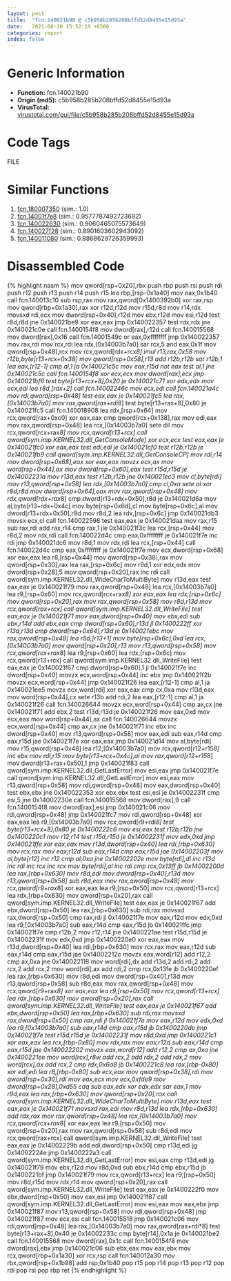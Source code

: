 ```yaml
---
layout: post
title:  "fcn.140021b90 @ c5b958b285b208bffd52d8455e15d93a"
date:   2021-08-30 15:52:19 +0300
categories: report
index: false
---
```


# Generic Information
- **Function:** fcn.140021b90
- **Origin (md5):** c5b958b285b208bffd52d8455e15d93a
- **VirusTotal:** [virustotal.com/gui/file/c5b958b285b208bffd52d8455e15d93a][virustotal_ref]

# Code Tags
<span class="tag" id="FILE">FILE</span>


# Similar Functions

1. [fcn.180007350][similar_1_ref] (sim.: 1.0)
2. [fcn.14001f7e8][similar_2_ref] (sim.: 0.9577787492723692)
3. [fcn.140022630][similar_3_ref] (sim.: 0.9060465075573649)
4. [fcn.140027f28][similar_4_ref] (sim.: 0.8901603602943092)
5. [fcn.140011080][similar_5_ref] (sim.: 0.8868629726359993)


# Disassembled Code

{% highlight nasm %}
mov qword[rsp+0x20],rbx
push rbp
push rsi
push rdi
push r12
push r13
push r14
push r15
lea rbp,[rsp-0x1a40]
mov eax,0x1b40
call fcn.140013c10
sub rsp,rax
mov rax,qword[0x1400392b0]
xor rax,rsp
mov qword[rbp+0x1a30],rax
xor r12d,r12d
mov r15d,r8d
mov r14,rdx
movsxd rdi,ecx
mov dword[rsp+0x40],r12d
mov ebx,r12d
mov esi,r12d
test r8d,r8d
jne 0x140021be9
xor eax,eax
jmp 0x140022357
test rdx,rdx
jne 0x140021c0e
call fcn.1400154f8
mov dword[rax],r12d
call fcn.140015568
mov dword[rax],0x16
call fcn.14001549c
or eax,0xffffffff
jmp 0x140022357
mov rax,rdi
mov rcx,rdi
lea rdx,[0x14003b7a0]
sar rcx,5
and eax,0x1f
mov qword[rsp+0x48],rcx
mov rcx,qword[rdx+rcx*8]
imul r13,rax,0x58
mov r12b,byte[r13+rcx+0x38]
mov qword[rsp+0x58],r13
add r12b,r12b
sar r12b,1
lea eax,[r12-1]
cmp al,1
ja 0x140021c5c
mov eax,r15d
not eax
test al,1
jne 0x140021c5c
call fcn.1400154f8
xor ecx,ecx
mov dword[rax],ecx
jmp 0x140021bf6
test byte[r13+rcx+8],0x20
je 0x140021c71
xor edx,edx
mov ecx,edi
lea r8d,[rdx+2]
call fcn.14002246c
mov ecx,edi
call fcn.140021a4c
mov rdi,qword[rsp+0x48]
test eax,eax
je 0x140021fc5
lea rax,[0x14003b7a0]
mov rax,qword[rax+rdi*8]
test byte[r13+rax+8],0x80
je 0x140021fc5
call fcn.140018908
lea rdx,[rsp+0x64]
mov rcx,qword[rax+0xc0]
xor eax,eax
cmp qword[rcx+0x138],rax
mov edi,eax
mov rax,qword[rsp+0x48]
lea rcx,[0x14003b7a0]
sete dil
mov rcx,qword[rcx+rax*8]
mov rcx,qword[r13+rcx]
call qword[sym.imp.KERNEL32.dll_GetConsoleMode]
xor ecx,ecx
test eax,eax
je 0x140021fc0
xor eax,eax
test edi,edi
je 0x140021cf0
test r12b,r12b
je 0x140021fb9
call qword[sym.imp.KERNEL32.dll_GetConsoleCP]
mov rdi,r14
mov dword[rsp+0x68],eax
xor eax,eax
movzx ecx,ax
mov word[rsp+0x44],ax
mov dword[rsp+0x60],eax
test r15d,r15d
je 0x14002231a
mov r13d,eax
test r12b,r12b
jne 0x140021ec3
mov cl,byte[rdi]
mov r13,qword[rsp+0x58]
lea rdx,[0x14003b7a0]
cmp cl,0xa
sete al
xor r8d,r8d
mov dword[rsp+0x64],eax
mov rax,qword[rsp+0x48]
mov rdx,qword[rdx+rax*8]
cmp dword[r13+rdx+0x50],r8d
je 0x140021d6a
mov al,byte[r13+rdx+0x4c]
mov byte[rsp+0x6d],cl
mov byte[rsp+0x6c],al
mov dword[r13+rdx+0x50],r8d
mov r8d,2
lea rdx,[rsp+0x6c]
jmp 0x140021db3
movsx ecx,cl
call fcn.140022598
test eax,eax
je 0x140021daa
mov rax,r15
sub rax,rdi
add rax,r14
cmp rax,1
jle 0x140021f3c
lea rcx,[rsp+0x44]
mov r8d,2
mov rdx,rdi
call fcn.140022d4c
cmp eax,0xffffffff
je 0x140021f7e
inc rdi
jmp 0x140021dc6
mov r8d,1
mov rdx,rdi
lea rcx,[rsp+0x44]
call fcn.140022d4c
cmp eax,0xffffffff
je 0x140021f7e
mov ecx,dword[rsp+0x68]
xor eax,eax
lea r8,[rsp+0x44]
mov qword[rsp+0x38],rax
mov qword[rsp+0x30],rax
lea rax,[rsp+0x6c]
mov r9d,1
xor edx,edx
mov dword[rsp+0x28],5
mov qword[rsp+0x20],rax
inc rdi
call qword[sym.imp.KERNEL32.dll_WideCharToMultiByte]
mov r13d,eax
test eax,eax
je 0x140021f79
mov rax,qword[rsp+0x48]
lea rcx,[0x14003b7a0]
lea r9,[rsp+0x60]
mov rcx,qword[rcx+rax*8]
xor eax,eax
lea rdx,[rsp+0x6c]
mov qword[rsp+0x20],rax
mov rax,qword[rsp+0x58]
mov r8d,r13d
mov rcx,qword[rax+rcx]
call qword[sym.imp.KERNEL32.dll_WriteFile]
test eax,eax
je 0x140021f71
mov eax,dword[rsp+0x40]
mov ebx,edi
sub ebx,r14d
add ebx,eax
cmp dword[rsp+0x60],r13d
jl 0x1400222ff
xor r13d,r13d
cmp dword[rsp+0x64],r13d
je 0x140021ebc
mov rax,qword[rsp+0x48]
lea r8d,[r13+1]
mov byte[rsp+0x6c],0xd
lea rcx,[0x14003b7a0]
mov qword[rsp+0x20],r13
mov r13,qword[rsp+0x58]
mov rcx,qword[rcx+rax*8]
lea r9,[rsp+0x60]
lea rdx,[rsp+0x6c]
mov rcx,qword[r13+rcx]
call qword[sym.imp.KERNEL32.dll_WriteFile]
test eax,eax
je 0x140021f67
cmp dword[rsp+0x60],1
jl 0x140021f7e
inc dword[rsp+0x40]
movzx ecx,word[rsp+0x44]
inc ebx
jmp 0x140021f2b
movzx ecx,word[rsp+0x44]
jmp 0x140021f26
lea eax,[r12-1]
cmp al,1
ja 0x140021ee5
movzx ecx,word[rdi]
xor eax,eax
cmp cx,0xa
mov r13d,eax
mov word[rsp+0x44],cx
sete r13b
add rdi,2
lea eax,[r12-1]
cmp al,1
ja 0x140021f26
call fcn.140026644
movzx ecx,word[rsp+0x44]
cmp ax,cx
jne 0x140021f71
add ebx,2
test r13d,r13d
je 0x140021f26
mov eax,0xd
mov ecx,eax
mov word[rsp+0x44],ax
call fcn.140026644
movzx ecx,word[rsp+0x44]
cmp ax,cx
jne 0x140021f71
inc ebx
inc dword[rsp+0x40]
mov r13,qword[rsp+0x58]
mov eax,edi
sub eax,r14d
cmp eax,r15d
jae 0x140021f7e
xor eax,eax
jmp 0x140021d14
mov al,byte[rdi]
mov r15,qword[rsp+0x48]
lea r12,[0x14003b7a0]
mov rcx,qword[r12+r15*8]
inc ebx
mov rdi,r15
mov byte[r13+rcx+0x4c],al
mov rax,qword[r12+r15*8]
mov dword[r13+rax+0x50],1
jmp 0x140021f83
call qword[sym.imp.KERNEL32.dll_GetLastError]
mov esi,eax
jmp 0x140021f7e
call qword[sym.imp.KERNEL32.dll_GetLastError]
mov esi,eax
mov r13,qword[rsp+0x58]
mov rdi,qword[rsp+0x48]
mov eax,dword[rsp+0x40]
test ebx,ebx
jne 0x140022353
xor ebx,ebx
test esi,esi
je 0x14002231f
cmp esi,5
jne 0x14002230e
call fcn.140015568
mov dword[rax],9
call fcn.1400154f8
mov dword[rax],esi
jmp 0x140021c06
mov rdi,qword[rsp+0x48]
jmp 0x140021fc7
mov rdi,qword[rsp+0x48]
xor eax,eax
lea r9,[0x14003b7a0]
mov rcx,qword[r9+rdi*8]
test byte[r13+rcx+8],0x80
je 0x1400222c6
mov esi,eax
test r12b,r12b
jne 0x1400220c1
mov r12,r14
test r15d,r15d
je 0x14002231f
mov edx,0xd
jmp 0x140021ffe
xor eax,eax
mov r13d,dword[rsp+0x40]
lea rdi,[rbp+0x630]
mov rcx,rax
mov eax,r12d
sub eax,r14d
cmp eax,r15d
jae 0x14002203f
mov al,byte[r12]
inc r12
cmp al,0xa
jne 0x14002202e
mov byte[rdi],dl
inc r13d
inc rdi
inc rcx
inc rcx
mov byte[rdi],al
inc rdi
cmp rcx,0x13ff
jb 0x14002200d
lea rax,[rbp+0x630]
mov r8d,edi
mov dword[rsp+0x40],r13d
mov r13,qword[rsp+0x58]
sub r8d,eax
mov rax,qword[rsp+0x48]
mov rcx,qword[r9+rax*8]
xor eax,eax
lea r9,[rsp+0x50]
mov rcx,qword[r13+rcx]
lea rdx,[rbp+0x630]
mov qword[rsp+0x20],rax
call qword[sym.imp.KERNEL32.dll_WriteFile]
test eax,eax
je 0x140021f67
add ebx,dword[rsp+0x50]
lea rax,[rbp+0x630]
sub rdi,rax
movsxd rax,dword[rsp+0x50]
cmp rax,rdi
jl 0x140021f7e
mov eax,r12d
mov edx,0xd
lea r9,[0x14003b7a0]
sub eax,r14d
cmp eax,r15d
jb 0x140021ffc
jmp 0x140021f7e
cmp r12b,2
mov r12,r14
jne 0x1400221ae
test r15d,r15d
je 0x14002231f
mov edx,0xd
jmp 0x1400220e0
xor eax,eax
mov r13d,dword[rsp+0x40]
lea rdi,[rbp+0x630]
mov rcx,rax
mov eax,r12d
sub eax,r14d
cmp eax,r15d
jae 0x14002212c
movzx eax,word[r12]
add r12,2
cmp ax,0xa
jne 0x140022118
mov word[rdi],dx
add r13d,2
add rdi,2
add rcx,2
add rcx,2
mov word[rdi],ax
add rdi,2
cmp rcx,0x13fe
jb 0x1400220ef
lea rax,[rbp+0x630]
mov r8d,edi
mov dword[rsp+0x40],r13d
mov r13,qword[rsp+0x58]
sub r8d,eax
mov rax,qword[rsp+0x48]
mov rcx,qword[r9+rax*8]
xor eax,eax
lea r9,[rsp+0x50]
mov rcx,qword[r13+rcx]
lea rdx,[rbp+0x630]
mov qword[rsp+0x20],rax
call qword[sym.imp.KERNEL32.dll_WriteFile]
test eax,eax
je 0x140021f67
add ebx,dword[rsp+0x50]
lea rax,[rbp+0x630]
sub rdi,rax
movsxd rax,dword[rsp+0x50]
cmp rax,rdi
jl 0x140021f7e
mov eax,r12d
mov edx,0xd
lea r9,[0x14003b7a0]
sub eax,r14d
cmp eax,r15d
jb 0x1400220de
jmp 0x140021f7e
test r15d,r15d
je 0x14002231f
mov r8d,0xd
jmp 0x1400221c1
xor eax,eax
lea rcx,[rbp-0x80]
mov rdx,rax
mov eax,r12d
sub eax,r14d
cmp eax,r15d
jae 0x140022202
movzx eax,word[r12]
add r12,2
cmp ax,0xa
jne 0x1400221ee
mov word[rcx],r8w
add rcx,2
add rdx,2
add rdx,2
mov word[rcx],ax
add rcx,2
cmp rdx,0x6a8
jb 0x1400221c8
lea rax,[rbp-0x80]
xor edi,edi
lea r8,[rbp-0x80]
sub ecx,eax
mov qword[rsp+0x38],rdi
mov qword[rsp+0x30],rdi
mov eax,ecx
mov ecx,0xfde9
mov dword[rsp+0x28],0xd55
cdq
sub eax,edx
xor edx,edx
sar eax,1
mov r9d,eax
lea rax,[rbp+0x630]
mov qword[rsp+0x20],rax
call qword[sym.imp.KERNEL32.dll_WideCharToMultiByte]
mov r13d,eax
test eax,eax
je 0x140021f71
movsxd rax,edi
mov r8d,r13d
lea rdx,[rbp+0x630]
add rdx,rax
mov rax,qword[rsp+0x48]
lea rcx,[0x14003b7a0]
mov rcx,qword[rcx+rax*8]
xor eax,eax
lea r9,[rsp+0x50]
mov qword[rsp+0x20],rax
mov rax,qword[rsp+0x58]
sub r8d,edi
mov rcx,qword[rax+rcx]
call qword[sym.imp.KERNEL32.dll_WriteFile]
test eax,eax
je 0x14002229b
add edi,dword[rsp+0x50]
cmp r13d,edi
jg 0x14002224e
jmp 0x1400222a3
call qword[sym.imp.KERNEL32.dll_GetLastError]
mov esi,eax
cmp r13d,edi
jg 0x140021f79
mov ebx,r12d
mov r8d,0xd
sub ebx,r14d
cmp ebx,r15d
jb 0x1400221bf
jmp 0x140021f79
mov rcx,qword[r13+rcx]
lea r9,[rsp+0x50]
mov r8d,r15d
mov rdx,r14
mov qword[rsp+0x20],rax
call qword[sym.imp.KERNEL32.dll_WriteFile]
test eax,eax
je 0x1400222f0
mov ebx,dword[rsp+0x50]
mov eax,esi
jmp 0x140021f87
call qword[sym.imp.KERNEL32.dll_GetLastError]
mov esi,eax
mov eax,ebx
jmp 0x140021f87
mov r13,qword[rsp+0x58]
mov rdi,qword[rsp+0x48]
jmp 0x140021f87
mov ecx,esi
call fcn.140015518
jmp 0x140021c06
mov rdi,qword[rsp+0x48]
lea rax,[0x14003b7a0]
mov rax,qword[rax+rdi*8]
test byte[r13+rax+8],0x40
je 0x14002233c
cmp byte[r14],0x1a
je 0x140021be2
call fcn.140015568
mov dword[rax],0x1c
call fcn.1400154f8
mov dword[rax],ebx
jmp 0x140021c06
sub ebx,eax
mov eax,ebx
mov rcx,qword[rbp+0x1a30]
xor rcx,rsp
call fcn.140012a30
mov rbx,qword[rsp+0x1b98]
add rsp,0x1b40
pop r15
pop r14
pop r13
pop r12
pop rdi
pop rsi
pop rbp
ret
{% endhighlight %}


[similar_1_ref]: /report/fcn.180007350@7dc44f7522d53d03c7b1f4335f6d2a15
[similar_2_ref]: /report/fcn.14001f7e8@3bee9e0608c478ffce0d10559aae732b
[similar_3_ref]: /report/fcn.140022630@3bee9e0608c478ffce0d10559aae732b
[similar_4_ref]: /report/fcn.140027f28@c5b958b285b208bffd52d8455e15d93a
[similar_5_ref]: /report/fcn.140011080@3bee9e0608c478ffce0d10559aae732b
[virustotal_ref]: https://www.virustotal.com/gui/file/c5b958b285b208bffd52d8455e15d93a